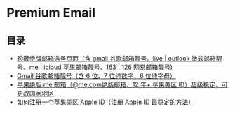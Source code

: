# Premium Email

## 目录
* [珍藏绝版邮箱选号页面（含 gmail 谷歌邮箱靓号、live | outlook 微软邮箱靓号、me | icloud 苹果邮箱靓号、163 | 126 网易邮箱靓号)](https://github.com/PremiumEmail/Blog/issues/1)
* [Gmail 谷歌邮箱靓号（含 6 位、7 位纯数字、6 位纯字母）](https://github.com/PremiumEmail/Blog/issues/2)
* [苹果绝版 me 邮箱（@me.com绝版邮箱、12 年+ 苹果美区 ID）超级稳定、可更改国家地区](https://github.com/PremiumEmail/Blog/issues/3)
* [如何注册一个苹果美区 Apple ID（注册 Apple ID 最稳定的方法）](https://github.com/PremiumEmail/Blog/issues/4)
